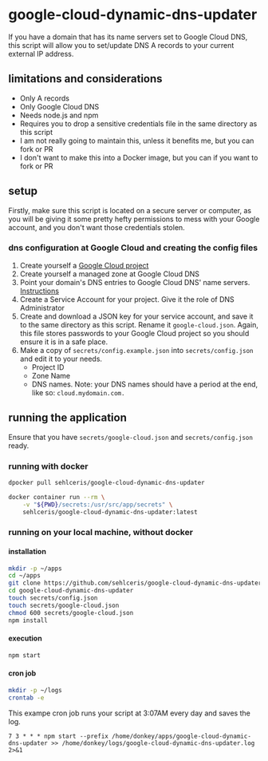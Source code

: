 # google-cloud-dynamic-dns-updater

If you have a domain that has its name servers set to Google Cloud DNS, this script will allow you to set/update DNS A records to your current external IP address.

## limitations and considerations

- Only A records
- Only Google Cloud DNS
- Needs node.js and npm
- Requires you to drop a sensitive credentials file in the same directory as this script
- I am not really going to maintain this, unless it benefits me, but you can fork or PR
- I don't want to make this into a Docker image, but you can if you want to fork or PR

## setup

Firstly, make sure this script is located on a secure server or computer, as you will be giving it some pretty hefty permissions to mess with your Google account, and you don't want those credentials stolen.

### dns configuration at Google Cloud and creating the config files

1. Create yourself a [Google Cloud project](https://console.cloud.google.com/)
1. Create yourself a managed zone at Google Cloud DNS
1. Point your domain's DNS entries to Google Cloud DNS' name servers. [Instructions](https://cloud.google.com/dns/docs/update-name-servers)
1. Create a Service Account for your project. Give it the role of DNS Administrator
1. Create and download a JSON key for your service account, and save it to the same directory as this script. Rename it `google-cloud.json`. Again, this file stores passwords to your Google Cloud project so you should ensure it is in a safe place.
1. Make a copy of `secrets/config.example.json` into `secrets/config.json` and edit it to your needs.
    - Project ID
    - Zone Name
    - DNS names. Note: your DNS names should have a period at the end, like so: `cloud.mydomain.com.` 

## running the application

Ensure that you have `secrets/google-cloud.json` and `secrets/config.json` ready.

### running with docker

```bash
dpocker pull sehlceris/google-cloud-dynamic-dns-updater

docker container run --rm \
    -v "${PWD}/secrets:/usr/src/app/secrets" \
    sehlceris/google-cloud-dynamic-dns-updater:latest
```

### running on your local machine, without docker

#### installation

```bash
mkdir -p ~/apps
cd ~/apps
git clone https://github.com/sehlceris/google-cloud-dynamic-dns-updater.git
cd google-cloud-dynamic-dns-updater
touch secrets/config.json
touch secrets/google-cloud.json
chmod 600 secrets/google-cloud.json
npm install
```

#### execution

```bash
npm start
```

#### cron job

```bash
mkdir -p ~/logs
crontab -e
```

This exampe cron job runs your script at 3:07AM every day and saves the log.

```
7 3 * * * npm start --prefix /home/donkey/apps/google-cloud-dynamic-dns-updater >> /home/donkey/logs/google-cloud-dynamic-dns-updater.log 2>&1
```
